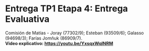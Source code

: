 # Entrega TP1 Etapa 4: Entrega Evaluativa
Comisión de Matías - Joray (77302/9); Esteban (93509/6); Galasso (94698/3); Farías Jomñuk (86909/7).
<br> <b>Video explicativo:<b> https://youtu.be/YxsqxWqlNRM
